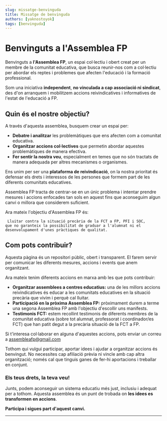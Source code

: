```yaml
---
slug: missatge-benvinguda
title: Missatge de benvinguda
authors: [yaknostoyok]
tags: [benvinguda]
---
```

# Benvinguts a l'Assemblea FP

Benvinguts a **l'Assemblea FP**, un espai col·lectiu i obert creat per un membre de la comunitat educativa, que busca reunir-nos com a col·lectiu per abordar els reptes i problemes que afecten l'educació i la formació professional.

<!-- truncate -->

Som una iniciativa **independent**, **no vinculada a cap associació ni sindicat**, des d'on arranquem i mobilitzem accions reivindicatives i informatives de l'estat de l'educació a FP. 

## Quin és el nostre objectiu?

A través d'aquesta assemblea, busquem crear un espai per:

- **Debatre i analitzar** les problemàtiques que ens afecten com a comunitat educativa.
- **Organitzar accions col·lectives** que permetin abordar aquestes problemàtiques de manera efectiva.
- **Fer sentir la nostra veu**, especialment en temes que no són tractats de manera adequada per altres mecanismes o organismes.

Ens unim per ser una **plataforma de reivindicació**, on la nostra prioritat és defensar els drets i interessos de les persones que formem part de les diferents comunitats educatives.

Assemblea FP tracta de centrar-se en un únic problema i intentar prendre mesures i accions enfocades tan sols en aquest fins que aconseguim algun canvi o millora que considerem suficient. 

Ara mateix l'objectiu d'Assemblea FP és: 

<code> Lluitar contra la situació precària de la FCT a FP, PFI i SOC, que no garanteix la possibilitat de graduar a l'alumnat ni el desenvolupament d'unes pràctiques de qualitat. </code>


## Com pots contribuir?

Aquesta pàgina és un repositori públic, obert i transparent. El farem servir per comunicar les diferents mesures, accions i events que anem organitzant. 

Ara mateix tenim diferents accions en marxa amb les que pots contribuir:

- **Organitzar assemblees a centres educatius:** una de les millors accions reivindicatives és educar a les comunitats educatives en la situació precària que vivim i perquè cal lluitar. 
- **Participació en la pròxima Assemblea FP:** pròximament durem a terme una segona Assemblea FP amb l'objectiu d'escollir uns manifests. 
- **Testimonis FCT:**  estem recollint testimonis de diferents membres de la comunitat educativa (sobre tot alumnat, professorat i coordinador/es FCT) que han patit degut a la precària situació de la FCT a FP. 

Si t'interesa col·laborar en alguna d'aquestes accions, pots enviar un correu a assembleafp@gmail.com


Tothom qui vulgui participar, aportar idees i ajudar a organitzar accions és benvingut. No necessites cap afiliació prèvia ni vincle amb cap altra organització; només cal que tinguis ganes de fer-hi aportacions i treballar en conjunt.

### Els teus drets, la teva veu!

Junts, podem aconseguir un sistema educatiu més just, inclusiu i adequat per a tothom. Aquesta assemblea és un punt de trobada on **les idees es transformen en accions**.

**Participa i sigues part d'aquest canvi.**

---

